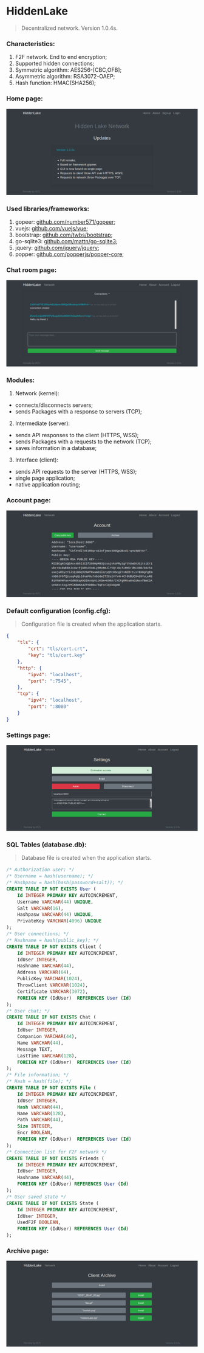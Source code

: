 # HiddenLake

> Decentralized network. Version 1.0.4s.

### Characteristics:
1. F2F network. End to end encryption;
2. Supported hidden connections;
3. Symmetric algorithm: AES256-[CBC,OFB];
4. Asymmetric algorithm: RSA3072-OAEP;
5. Hash function: HMAC(SHA256);

### Home page:
<img src="/images/HiddenLake1.png" alt="HomePage"/>

### Used libraries/frameworks:
1. gopeer: [github.com/number571/gopeer](https://github.com/number571/gopeer);
2. vuejs: [github.com/vuejs/vue](https://github.com/vuejs/vue);
3. bootstrap: [github.com/twbs/bootstrap](https://github.com/twbs/bootstrap);
4. go-sqlite3: [github.com/mattn/go-sqlite3](https://github.com/mattn/go-sqlite3);
5. jquery: [github.com/jquery/jquery](https://github.com/jquery/jquery);
6. popper: [github.com/popperjs/popper-core](https://github.com/popperjs/popper-core);

### Chat room page:
<img src="/images/HiddenLake8.png" alt="ChatRoomPage"/>

### Modules:
1. Network (kernel): 
* connects/disconnects servers;
* sends Packages with a response to servers (TCP);
2. Intermediate (server): 
* sends API responses to the client (HTTPS, WSS);
* sends Packages with a requests to the network (TCP);
* saves information in a database;
3. Interface (client): 
* sends API requests to the server (HTTPS, WSS);
* single page application;
* native application routing;

### Account page:
<img src="/images/HiddenLake4.png" alt="AccountPage"/>

### Default configuration (config.cfg): 
> Configuration file is created when the application starts.
```json
{
	"tls": {
		"crt": "tls/cert.crt",
		"key": "tls/cert.key"
	},
	"http": {
		"ipv4": "localhost",
		"port": ":7545",
	},
	"tcp": {
		"ipv4": "localhost",
		"port": ":8080"
	}
}
```

### Settings page:
<img src="/images/HiddenLake5.png" alt="SettingsPage"/>

### SQL Tables (database.db):
> Database file is created when the application starts.
```sql
/* Authorization user; */
/* Username = hash(username); */
/* Hashpasw = hash(hash(password+salt)); */
CREATE TABLE IF NOT EXISTS User (
	Id INTEGER PRIMARY KEY AUTOINCREMENT,
	Username VARCHAR(44) UNIQUE,
	Salt VARCHAR(16),
	Hashpasw VARCHAR(44) UNIQUE,
	PrivateKey VARCHAR(4096) UNIQUE
);
/* User connections; */
/* Hashname = hash(public_key); */
CREATE TABLE IF NOT EXISTS Client (
	Id INTEGER PRIMARY KEY AUTOINCREMENT,
	IdUser INTEGER,
	Hashname VARCHAR(44),
	Address VARCHAR(64),
	PublicKey VARCHAR(1024),
	ThrowClient VARCHAR(1024),
	Certificate VARCHAR(3072),
	FOREIGN KEY (IdUser)  REFERENCES User (Id)
);
/* User chat; */
CREATE TABLE IF NOT EXISTS Chat (
	Id INTEGER PRIMARY KEY AUTOINCREMENT,
	IdUser INTEGER,
	Companion VARCHAR(44),
	Name VARCHAR(44),
	Message TEXT,
	LastTime VARCHAR(128),
	FOREIGN KEY (IdUser)  REFERENCES User (Id)
);
/* File information; */
/* Hash = hash(file); */
CREATE TABLE IF NOT EXISTS File (
	Id INTEGER PRIMARY KEY AUTOINCREMENT,
	IdUser INTEGER,
	Hash VARCHAR(44),
	Name VARCHAR(128),
	Path VARCHAR(44),
	Size INTEGER,
	Encr BOOLEAN,
	FOREIGN KEY (IdUser)  REFERENCES User (Id)
);
/* Connection list for F2F network */
CREATE TABLE IF NOT EXISTS Friends (
	Id INTEGER PRIMARY KEY AUTOINCREMENT,
	IdUser INTEGER,
	Hashname VARCHAR(44),
	FOREIGN KEY (IdUser) REFERENCES User (Id)
);
/* User saved state */
CREATE TABLE IF NOT EXISTS State (
	Id INTEGER PRIMARY KEY AUTOINCREMENT,
	IdUser INTEGER,
	UsedF2F BOOLEAN,
	FOREIGN KEY (IdUser) REFERENCES User (Id)
);
```

### Archive page:
<img src="/images/HiddenLake6.png" alt="ArchivePage"/>
